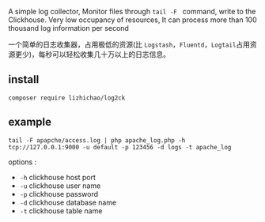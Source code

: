 
A simple log collector, Monitor files through `tail -F ` command, write to the Clickhouse.
Very low occupancy of resources, It can process more than 100 thousand log information per second

一个简单的日志收集器，占用极低的资源(比 `Logstash`，`Fluentd`，`Logtail`占用资源更少)，每秒可以轻松收集几十万以上的日志信息。

## install

`composer require lizhichao/log2ck`

## example

`tail -F apapche/access.log | php apache_log.php -h tcp://127.0.0.1:9000 -u default -p 123456 -d logs -t apache_log`

options : 

- `-h` clickhouse host port
- `-u` clickhouse user name
- `-p` clickhouse password
- `-d` clickhouse database name
- `-t` clickhouse table name

